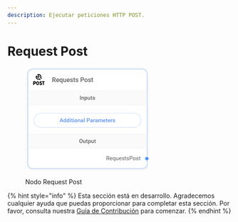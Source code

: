 ```yaml
---
description: Ejecutar peticiones HTTP POST.
---
```


# Request Post

<figure><img src="../../../../.gitbook/assets/up-010.png" alt="" width="280"><figcaption><p>Nodo Request Post</p></figcaption></figure>

{% hint style="info" %}
Esta sección está en desarrollo. Agradecemos cualquier ayuda que puedas proporcionar para completar esta sección. Por favor, consulta nuestra [Guía de Contribución](../../../../contributing/) para comenzar.
{% endhint %}
